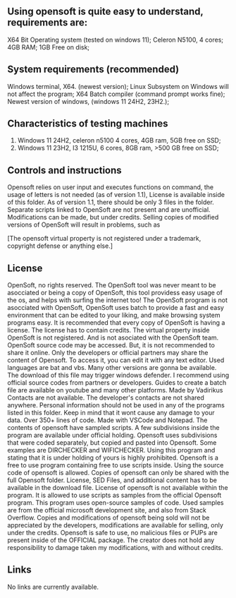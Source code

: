 ## Using opensoft is quite easy to understand, requirements are:

X64 Bit Operating system (tested on windows 11);
Celeron N5100, 4 cores;
4GB RAM;
1GB Free on disk;

## System requirements (recommended)

Windows terminal, X64. (newest version);
Linux Subsystem on Windows will not affect the program;
X64 Batch compiler (command prompt works fine);
Newest version of windows, (windows 11 24H2, 23H2.);

## Characteristics of testing machines

1. Windows 11 24H2, celeron n5100 4 cores, 4GB ram, 5GB free on SSD;
2. Windows 11 23H2, I3 1215U, 6 cores, 8GB ram, >500 GB free on SSD;

## Controls and instructions
Opensoft relies on user input and executes functions on command, the usage of letters is not needed (as of version 1.1),
License is available inside of this folder. As of version 1.1, there should be only 3 files in the folder. Separate scripts linked to OpenSoft are not present and are unofficial. Modifications can be made, but under credits. Selling copies of modified versions of OpenSoft will result in problems, such as

[The opensoft virtual property is not registered under a trademark, copyright defense or anything else.]

## License



OpenSoft, no rights reserved.
The OpenSoft tool was never meant to be asocciated or being a copy of OpenSoft, this tool providess easy usage of the os, and helps with surfing the internet too!
The OpenSoft program is not asocciated with OpenSoft, OpenSoft uses batch to provide a fast and easy environment that can be edited to your liking, and make browsing system programs easy.
It is recommended that every copy of OpenSoft is having a license. The license has to contain credits. The virtual property inside OpenSoft is not registered. And is not asociated with the OpenSoft team.
OpenSoft source code may be accessed. But, it is not recommended to share it online. Only the developers or official partners may share the content of Opensoft. To access it, you can edit it with any text editor. Used languages are bat and vbs. 
Many other versions are gonna be available. The download of this file may trigger windows defender. I recommend using official source codes from partners or developers. Guides to create a batch file are available on youtube and many other platforms.
Made by Vadirikus
Contacts are not available. The developer's contacts are not shared anywhere. Personal information should not be used in any of the programs listed in this folder. Keep in mind that it wont cause any damage to your data.
Over 350+ lines of code. Made with VSCode and Notepad. The contents of opensoft have sampled scripts. A few subdivisions inside the program are available under official holding.
Opensoft uses subdivisions that were coded separately, but copied and pasted into Opensoft. Some examples are DIRCHECKER and WIFICHECKER. Using this program and stating that it is under holding of yours is highly prohibited.
Opensoft is a free to use program containing free to use scripts inside.
Using the source code of opensoft is allowed. Copies of opensoft can only be shared with the full Opensoft folder. License, SED Files, and additional content has to be available in the download file.
License of opensoft is not available within the program. It is allowed to use scripts as samples from the official Opensoft program. This program uses open-source samples of code. Used samples are from the official microsoft development site, and also from Stack Overflow.
Copies and modifications of opensoft being sold will not be appreciated by the developers, modifications are available for selling, only under the credits. Opensoft is safe to use, no malicious files or PUPs are present inside of the OFFICIAL package. The creator does not hold any responsibility to damage taken my modifications, with and without credits.


## Links

No links are currently available.





